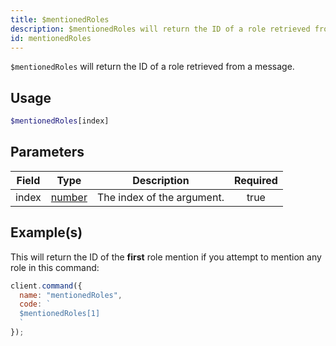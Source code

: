 ```yaml
---
title: $mentionedRoles
description: $mentionedRoles will return the ID of a role retrieved from a message, this works similar as `$mentioned`.
id: mentionedRoles
---
```


`$mentionedRoles` will return the ID of a role retrieved from a message.

## Usage

```php
$mentionedRoles[index]
```

## Parameters

| Field | Type                                                                                              | Description                | Required |
| ----- | ------------------------------------------------------------------------------------------------- | -------------------------- | :------: |
| index | [number](https://developer.mozilla.org/en-US/docs/Web/JavaScript/Reference/Global_Objects/Number) | The index of the argument. |   true   |

## Example(s)

This will return the ID of the **first** role mention if you attempt to mention any role in this command:

```javascript
client.command({
  name: "mentionedRoles",
  code: `
  $mentionedRoles[1]
  `
});
```
